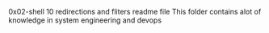 0x02-shell 10 redirections and fliters readme file
This folder contains alot of knowledge in system engineering and devops
